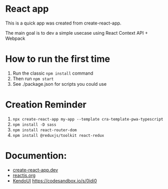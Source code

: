 # React app

This is a quick app was created from create-react-app.

The main goal is to dev a simple usecase using React Context API + Webpack

# How to run the first time
1. Run the classic `npm install` command
2. Then run `npm start`
3. See ./package.json for scripts you could use

# Creation Reminder
1. `npx create-react-app my-app --template cra-template-pwa-typescript`
2. `npm install -D sass`
3. `npm install react-router-dom`
4. `npm install @reduxjs/toolkit react-redux`

# Documention:
- [create-react-app.dev](https://create-react-app.dev/docs/)
- [reactjs.org](https://reactjs.org/docs/)
- [KendoUI](https://www.telerik.com/kendo-react-ui)
https://codesandbox.io/s/0idi0
